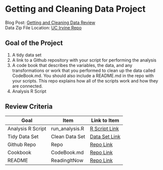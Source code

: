 # Getting and Cleaning Data Project

Blog Post: [Getting and Cleaning Data Review](https://medium.com/@GalarnykMichael/review-course-1-the-data-scientists-toolbox-jhu-coursera-4d7459458821#.5jpg133ln "Click to go to Repo") <br />
Data Zip File Location: [UC Irvine Repo](https://d396qusza40orc.cloudfront.net/getdata%2Fprojectfiles%2FUCI%20HAR%20Dataset.zip "Clicking will download the data")

## Goal of the Project
1. A tidy data set 
2. A link to a Github repository with your script for performing the analysis 
3. A code book that describes the variables, the data, and any transformations or work that you performed to clean up the data called CodeBook.md. You should also include a README.md in the repo with your scripts. This repo explains how all of the scripts work and how they are connected.
4. Analysis R Script

## Review Criteria

Goal | Item | Link to Item
--- | --- | ---
Analysis R Script |  run_analysis.R |  [R Script Link](https://github.com/mGalarnyk/datasciencecoursera/blob/master/3_Getting_and_Cleaning_Data/projects/run_analysis.R "run_analysis.R")
Tidy Data Set |  Clean Data Set |  [Data Set Link](https://github.com/mGalarnyk/datasciencecoursera/blob/master/3_Getting_and_Cleaning_Data/data/tidyData.txt "tidyData.txt")
Github Repo | Repo |  [Repo Link](https://github.com/mGalarnyk/datasciencecoursera/tree/master/3_Getting_and_Cleaning_Data "Click to go to Repo")
Cookbook | CodeBook.md |  [Repo Link](https://github.com/mGalarnyk/datasciencecoursera/blob/master/3_Getting_and_Cleaning_Data/projects/CodeBook.md "CodeBook.md")
README | ReadingItNow |  [Repo Link](https://github.com/mGalarnyk/datasciencecoursera/blob/master/3_Getting_and_Cleaning_Data/projects/README.md "README.md")

